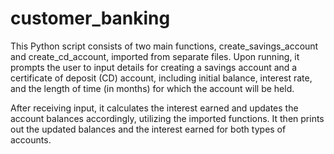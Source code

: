 # customer_banking

This Python script consists of two main functions, create_savings_account and create_cd_account, imported from separate files. Upon running, it prompts the user to input details for creating a savings account and a certificate of deposit (CD) account, including initial balance, interest rate, and the length of time (in months) for which the account will be held.

After receiving input, it calculates the interest earned and updates the account balances accordingly, utilizing the imported functions. It then prints out the updated balances and the interest earned for both types of accounts.